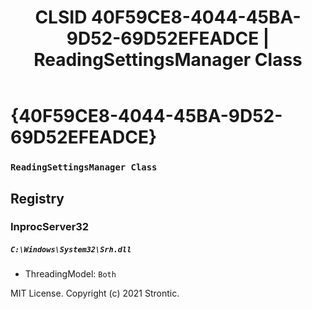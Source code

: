 ﻿---
title: "CLSID 40F59CE8-4044-45BA-9D52-69D52EFEADCE | ReadingSettingsManager Class"
excerpt: What is COM-Object CLSID 40F59CE8-4044-45BA-9D52-69D52EFEADCE?
---

# {40F59CE8-4044-45BA-9D52-69D52EFEADCE}

### `ReadingSettingsManager Class`

## Registry


### InprocServer32

##### `C:\Windows\System32\Srh.dll`
* ThreadingModel: `Both`

MIT License. Copyright (c) 2021 Strontic.


